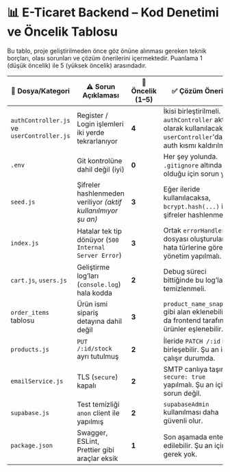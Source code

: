 # 📊 E-Ticaret Backend – Kod Denetimi ve Öncelik Tablosu

Bu tablo, proje geliştirilmeden önce göz önüne alınması gereken teknik borçları, olası sorunları ve çözüm önerilerini içermektedir. Puanlama 1 (düşük öncelik) ile 5 (yüksek öncelik) arasındadır.

| 📁 Dosya/Kategori       | ⚠️ Sorun Açıklaması                                               | 🎯 Öncelik (1–5) | ✅ Çözüm Önerisi |
|------------------------|------------------------------------------------------------------|------------------|------------------|
| `authController.js` ve `userController.js` | Register / Login işlemleri iki yerde tekrarlanıyor                 | **4**            | İkisi birleştirilmeli. `authController` aktif olarak kullanılacaksa, `userController`'daki auth kısmı kaldırılmalı. |
| `.env`                 | Git kontrolüne dahil değil (iyi)                                 | **0**            | Her şey yolunda. `.gitignore` altında olduğu için sorun yok. |
| `seed.js`              | Şifreler hashlenmeden veriliyor *(aktif kullanılmıyor şu an)*    | **3**            | Eğer ileride kullanılacaksa, `bcrypt.hash(...)` ile şifreler hashlenmeli. |
| `index.js`             | Hatalar tek tip dönüyor (`500 Internal Server Error`)            | **3**            | Ortak `errorHandler.js` dosyası oluşturularak hata türlerine göre yönetim yapılmalı. |
| `cart.js`, `users.js`  | Geliştirme log’ları (`console.log`) hala kodda                   | **2**            | Debug süreci bittiğinde bu log’lar temizlenmeli. |
| `order_items` tablosu  | Ürün ismi sipariş detayına dahil değil                           | **3**            | `product_name_snapshot` gibi alan eklenebilir ya da frontend tarafında ürünler eşlenebilir. |
| `products.js`          | `PUT /:id/stock` ayrı tutulmuş                                   | **2**            | İleride `PATCH /:id` ile birleşebilir. Şu an için çalışır durumda. |
| `emailService.js`      | TLS (`secure`) kapalı                                            | **2**            | SMTP canlıya taşınırsa `secure: true` yapılmalı. Şu an için sorun değil. |
| `supabase.js`          | Test temizliği `anon` client ile yapılmış                        | **2**            | `supabaseAdmin` kullanılması daha güvenli olur. |
| `package.json`         | Swagger, ESLint, Prettier gibi araçlar eksik                     | **1**            | Son aşamada entegre edilebilir. Şu an için gerek yok. |